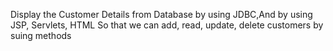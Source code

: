 Display the Customer Details from Database by using JDBC,And by using JSP, Servlets, HTML 
So that we can add, read, update, delete customers by suing methods
